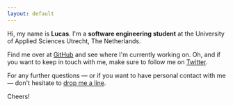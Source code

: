 ```yaml
---
layout: default
---
```


Hi, my name is **Lucas**. I'm a **software engineering student** at the University of Applied Sciences Utrecht, The Netherlands.

Find me over at <i class="fas fa-github"></i> [GitHub](https://github.com/lucaslampe/) and see where I'm currently working on. Oh, and if you want to keep in touch with me, make sure to follow me on <i class="fas fa-twitter"></i> [Twitter](https://twitter.com/lucaslampe).

For any further questions — or if you want to have personal contact with me — don't hesitate to <i class="fas fa-at"></i> [drop me a line](mailto:lucaslampe@gmail.com).

Cheers!
